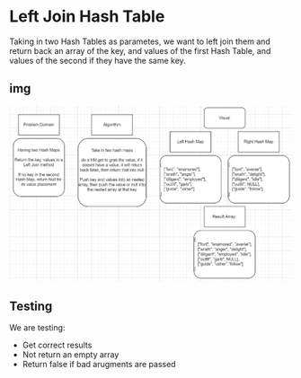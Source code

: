 # Left Join Hash Table

Taking in two Hash Tables as parametes, we want to left join them and return back an array of the key, and values of the first Hash Table, and values of the second if they have the same key.

## img 

![UML](img/UML-CC-33.png)

## Testing

We are testing:

- Get correct results 
- Not return an empty array
- Return false if bad arugments are passed
